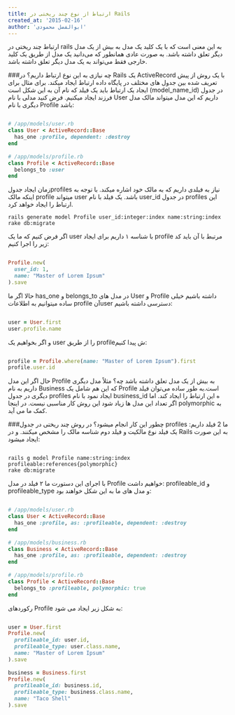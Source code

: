 ```yaml
---
title: ارتباط از نوع چند ریختی در Rails
created_at: '2015-02-16'
author: 'ابوالفضل محمودی'
---
```


ارتباط چند ریختی در rails به این معنی است که با یک کلید یک مدل به بیش از یک مدل دیگر تعلق داشته باشد. به صورت عادی همانطور که می‌دانید یک مدل از طریق یک کلید خارجی فقط می‌تواند به یک مدل دیگر تعلق داشته باشد.

<!--more-->

###چه نیازی به این نوع ارتباط داریم؟
در Rails یک ActiveRecord با یک روش از پیش تعریف شده بین جدول های مختلف در پایگاه داده ارتباط ایجاد میکند. برای مثال برای ایجاد یک ارتباط باید یک فیلد که نام آن به این شکل است (model_name_id) در جدول فرزند ایجاد میکنیم.
فرض کنید مدلی با نام User داریم که این مدل میتواند مالک مدل دیگری با نام Profile باشد:

```ruby

# /app/models/user.rb
class User < ActiveRecord::Base
  has_one :profile, dependent: :destroy
end
 
# /app/models/profile.rb
class Profile < ActiveRecord::Base
  belongs_to :user
end

```

زمان ایجاد جدولprofiles نیاز به فیلدی داریم که به مالک خود اشاره میکند. با توجه به اینکه مالک profile میتواند user باشد. یک فیلد با نام user_id در جدول profiles این ارتباط را ایجاد خواهد کرد.

```
rails generate model Profile user_id:integer:index name:string:index
rake db:migrate
```
اگر فرض کنیم که ما یک user با شناسه ۱ داریم برای ایجاد profile مرتبط با آن باید کد زیر را اجرا کنیم:

```ruby

Profile.new(
  user_id: 1,
  name: "Master of Lorem Ipsum"
).save

```

حالا اگر ما has_one و belongs_to در مدل های User و Profile داشته باشیم خیلی ساده میتوانیم به اطلاعات profile آنuser دسترسی داشته باشیم:

```ruby

user = User.first
user.profile.name

```

و اگر بخواهیم یک user را از طریق profileش پیدا کنیم:

```ruby

profile = Profile.where(name: "Master of Lorem Ipsum").first
profile.user.id

```


حال اگر این مدل Profile به بیش از یک مدل تعلق داشته باشد چه؟ مثلاً مدل دیگری داریم به نام Business که این هم شامل یک Profile است.به طور ساده می‌توان فیلد دیگری در جدول profiles ایجاد نمود با نام business_id ه این ارتباط را ایجاد کند. اما اگر تعداد این مدل ها زیاد شود این روش کار مناسبی نیست. در اینجا polymorphic به کمک ما می آید.

###چطور این کار انجام میشود؟
در روش چند ریختی در جدول profiles  ما 2 فیلد داریم: یک فیلد نوع مالکیت و فیلد دوم شناسه مالک را مشخص میکنند. و در Rails به این صورت ایجاد میشود:

```

rails g model Profile name:string:index profileable:references{polymorphic}
rake db:migrate

```

با اجرای این دستورت ما ۲ فیلد در مدل Profile خواهیم داشت: profileable_id و profileable_type و مدل های ما به این شکل خواهند بود:

```ruby

# /app/models/user.rb
class User < ActiveRecord::Base
  has_one :profile, as: :profileable, dependent: :destroy
end
 
# /app/models/business.rb
class Business < ActiveRecord::Base
  has_one :profile, as: :profileable, dependent: :destroy
end
 
# /app/models/profile.rb
class Profile < ActiveRecord::Base
  belongs_to :profileable, polymorphic: true
end

```

رکوردهای Profile به شکل زیر ایجاد می شود:

```ruby

user = User.first
Profile.new(
  profileable_id: user.id,
  profileable_type: user.class.name,
  name: "Master of Lorem Ipsum"
).save
 
business = Business.first
Profile.new(
  profileable_id: business.id,
  profileable_type: business.class.name,
  name: "Taco Shell"
).save

```

